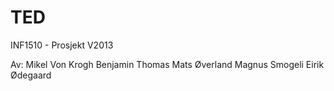 TED
===

INF1510 - Prosjekt
V2013

Av:
  Mikel Von Krogh
  Benjamin Thomas
  Mats Øverland
  Magnus Smogeli
  Eirik Ødegaard

